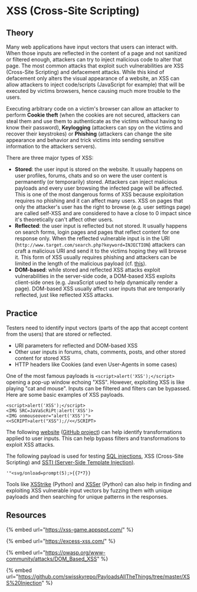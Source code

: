 # XSS (Cross-Site Scripting)

## Theory

Many web applications have input vectors that users can interact with. When those inputs are reflected in the content of a page and not sanitized or filtered enough, attackers can try to inject malicious code to alter that page. The most common attacks that exploit such vulnerabilities are XSS (Cross-Site Scripting) and defacement attacks. While this kind of defacement only alters the visual appearance of a website, an XSS can allow attackers to inject code/scripts (JavaScript for example) that will be executed by victims browsers, hence causing much more trouble to the users.

Executing arbitrary code on a victim's browser can allow an attacker to perform **Cookie theft** (when the cookies are not secured, attackers can steal them and use them to authenticate as the victims without having to know their password), **Keylogging** (attackers can spy on the victims and recover their keystrokes) or **Phishing** (attackers can change the site appearance and behavior and trick victims into sending sensitive information to the attackers servers).

There are three major types of XSS:

* **Stored**: the user input is stored on the website. It usually happens on user profiles, forums, chats and so on were the user content is permanently (or temporarily) stored. Attackers can inject malicious payloads and every user browsing the infected page will be affected. This is one of the most dangerous forms of XSS because exploitation requires no phishing and it can affect many users. XSS on pages that only the attacker's user has the right to browse (e.g. user settings page) are called self-XSS and are considered to have a close to 0 impact since it's theoretically can't affect other users.  &#x20;
* **Reflected**: the user input is reflected but not stored. It usually happens on search forms, login pages and pages that reflect content for one response only. When the reflected vulnerable input is in the URI (`http://www.target.com/search.php?keyword=INJECTION`) attackers can craft a malicious URI and send it to the victims hoping they will browse it. This form of XSS usually requires phishing and attackers can be limited in the length of the malicious payload (cf. [this](https://serpstat.com/blog/how-long-should-be-the-page-url-length-for-seo/)).&#x20;
* **DOM-based**: while stored and reflected XSS attacks exploit vulnerabilities in the server-side code, a DOM-based XSS exploits client-side ones (e.g. JavaScript used to help dynamically render a page). DOM-based XSS usually affect user inputs that are temporarily reflected, just like reflected XSS attacks.

## Practice

Testers need to identify input vectors (parts of the app that accept content from the users) that are stored or reflected.

* URI parameters for reflected and DOM-based XSS
* Other user inputs in forums, chats, comments, posts, and other stored content for stored XSS
* HTTP headers like Cookies (and even User-Agents in some cases)

One of the most famous payloads is `<script>alert('XSS');</script>` opening a pop-up window echoing "XSS". However, exploiting XSS is like playing "cat and mouse". Inputs can be filtered and filters can be bypassed. Here are some basic examples of XSS payloads.

```markup
<script>alert('XSS');</script>
<IMG SRC=JaVaScRiPt:alert('XSS')>
<IMG onmouseover="alert('XSS')">
<<SCRIPT>alert("XSS");//<</SCRIPT>
```

The following [website](https://transformations.jobertabma.nl/) ([GitHub project](https://github.com/jobertabma/transformations)) can help identify transformations applied to user inputs. This can help bypass filters and transformations to exploit XSS attacks.

The following payload is used for testing [SQL injections](sqli.md), XSS (Cross-Site Scripting) and [SSTI (Server-Side Template Injection)](../inputs/ssti-server-side-tempate-injection.md).

```
'"<svg/onload=prompt(5);>{{7*7}}
```

Tools like [XSStrike](https://github.com/s0md3v/XSStrike) (Python) and [XSSer](https://github.com/epsylon/xsser) (Python) can also help in finding and exploiting XSS vulnerable input vectors by fuzzing them with unique payloads and then searching for unique patterns in the responses.

## Resources

{% embed url="https://xss-game.appspot.com/" %}

{% embed url="https://excess-xss.com/" %}

{% embed url="https://owasp.org/www-community/attacks/DOM_Based_XSS" %}

{% embed url="https://github.com/swisskyrepo/PayloadsAllTheThings/tree/master/XSS%20Injection" %}
